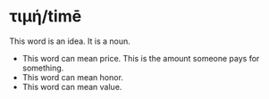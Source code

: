 # τιμή/timē
This word is an idea. It is a noun.

* This word can mean price. This is the amount someone pays for something.
* This word can mean honor.
* This word can mean value.
